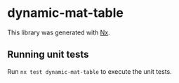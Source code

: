 # dynamic-mat-table

This library was generated with [Nx](https://nx.dev).

## Running unit tests

Run `nx test dynamic-mat-table` to execute the unit tests.
